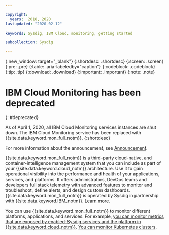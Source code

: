 ```yaml
---

copyright:
  years:  2018, 2020
lastupdated: "2020-02-12"

keywords: Sysdig, IBM Cloud, monitoring, getting started

subcollection: Sysdig

---
```


{:new_window: target="_blank"}
{:shortdesc: .shortdesc}
{:screen: .screen}
{:pre: .pre}
{:table: .aria-labeledby="caption"}
{:codeblock: .codeblock}
{:tip: .tip}
{:download: .download}
{:important: .important}
{:note: .note}


# IBM Cloud Monitoring has been deprecated 
{: #deprecated}

As of April 1, 2020, all IBM Cloud Monitoring services instances are shut down. The IBM Cloud Monitoring service has been replaced with {{site.data.keyword.mon_full_notm}}.
{:shortdesc}

For more information about the announcement, see [Announcement](https://www.ibm.com/cloud/blog/deprecation-of-ibm-cloud-monitoring).

{{site.data.keyword.mon_full_notm}} is a third-party cloud-native, and container-intelligence management system that you can include as part of your {{site.data.keyword.cloud_notm}} architecture. Use it to gain operational visibility into the performance and health of your applications, services, and platforms. It offers administrators, DevOps teams and developers full stack telemetry with advanced features to monitor and troubleshoot, define alerts, and design custom dashboards. {{site.data.keyword.mon_full_notm}} is operated by Sysdig in partnership with {{site.data.keyword.IBM_notm}}. [Learn more](/docs/Monitoring-with-Sysdig?topic=Sysdig-getting-started).

You can use {{site.data.keyword.mon_full_notm}} to monitor different platforms, applications, and services. For example, [you can monitor metrics that are exposed by enabled-Sysdig services and the platform in {{site.data.keyword.cloud_notm}}](/docs/Monitoring-with-Sysdig?topic=Sysdig-platform_metrics_enabling). [You can monitor Kubernetes clusters](/docs/Monitoring-with-Sysdig?topic=Sysdig-getting-started#step5).




